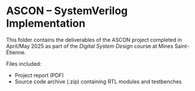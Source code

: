 # ASCON – SystemVerilog Implementation

This folder contains the deliverables of the ASCON project completed in April/May 2025 as part of the *Digital System Design* course at Mines Saint-Étienne.  

Files included:  
- Project report (PDF)  
- Source code archive (.zip) containing RTL modules and testbenches  
